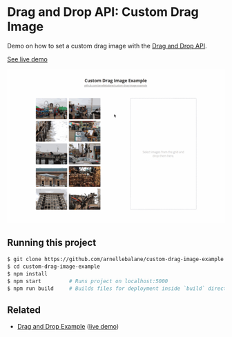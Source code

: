 # Drag and Drop API: Custom Drag Image

Demo on how to set a custom drag image with the [Drag and Drop API][1].

[See live demo][2]

![demo](demo.gif)

## Running this project

```bash
$ git clone https://github.com/arnellebalane/custom-drag-image-example
$ cd custom-drag-image-example
$ npm install
$ npm start         # Runs project on localhost:5000
$ npm run build     # Builds files for deployment inside `build` directory
```

## Related

- [Drag and Drop Example][3] ([live demo][4])

[1]: https://developer.mozilla.org/en-US/docs/Web/API/HTML_Drag_and_Drop_API
[2]: https://custom-drag-image-example.arnelle.dev
[3]: https://github.com/arnellebalane/drag-and-drop-example
[4]: https://drag-and-drop-example.arnelle.dev
